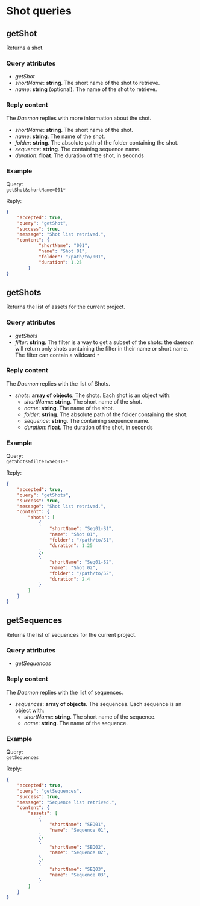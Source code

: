 # Shot queries

## getShot

Returns a shot.

### Query attributes

- *getShot*
- *shortName*: **string**. The short name of the shot to retrieve.
- *name*: **string** (optional). The name of the shot to retrieve.

### Reply content

The *Daemon* replies with more information about the shot.

- *shortName*: **string**. The short name of the shot.
- *name*: **string**. The name of the shot.
- *folder*: **string**. The absolute path of the folder containing the shot.
- *sequence*: **string**. The containing sequence name.
- *duration*: **float**. The duration of the shot, in seconds

### Example

Query:  
`getShot&shortName=001*`

Reply:  
```json
{
    "accepted": true,
    "query": "getShot",
    "success": true,
    "message": "Shot list retrived.",
    "content": {
            "shortName": "001",
            "name": "Shot 01",
            "folder": "/path/to/001",
            "duration": 1.25
        }
}
```

## getShots

Returns the list of assets for the current project.

### Query attributes

- *getShots*
- *filter*: **string**. The filter is a way to get a subset of the shots: the daemon will return only shots containing the filter in their name or short name. The filter can contain a wildcard `*`

### Reply content

The *Daemon* replies with the list of Shots.

- *shots*: **array of objects**. The shots. Each shot is an object with:
    - *shortName*: **string**. The short name of the shot.
    - *name*: **string**. The name of the shot.
    - *folder*: **string**. The absolute path of the folder containing the shot.
    - *sequence*: **string**. The containing sequence name.
    - *duration*: **float**. The duration of the shot, in seconds

### Example

Query:  
`getShots&filter=Seq01-*`

Reply:  
```json
{
    "accepted": true,
    "query": "getShots",
    "success": true,
    "message": "Shot list retrived.",
    "content": {
        "shots": [
            {
                "shortName": "Seq01-S1",
                "name": "Shot 01",
                "folder": "/path/to/S1",
                "duration": 1.25
            },
            {
                "shortName": "Seq01-S2",
                "name": "Shot 02",
                "folder": "/path/to/S2",
                "duration": 2.4
            }
        ]
    }
}
```

## getSequences

Returns the list of sequences for the current project.

### Query attributes

- *getSequences*

### Reply content

The *Daemon* replies with the list of sequences.

- *sequences*: **array of objects**. The sequences. Each sequence is an object with:
    - *shortName*: **string**. The short name of the sequence.
    - *name*: **string**. The name of the sequence.

### Example

Query:  
`getSequences`

Reply:  
```json
{
    "accepted": true,
    "query": "getSequences",
    "success": true,
    "message": "Sequence list retrived.",
    "content": {
        "assets": [
            {
                "shortName": "SEQ01",
                "name": "Sequence 01",
            },
            {
                "shortName": "SEQ02",
                "name": "Sequence 02",
            },
            {
                "shortName": "SEQ03",
                "name": "Sequence 03",
            }
        ]
    }
}
```
